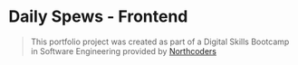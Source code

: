 # Daily Spews - Frontend

> This portfolio project was created as part of a Digital Skills Bootcamp in Software Engineering provided by [Northcoders](https://northcoders.com/)
